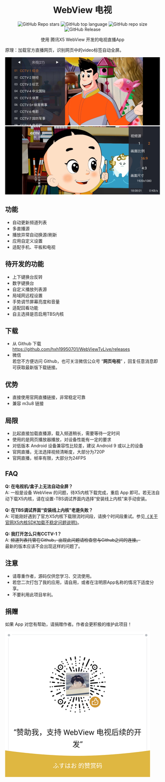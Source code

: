 <div align="center">
    <h1>WebView 电视</h1>
<div align="center">

![GitHub Repo stars](https://img.shields.io/github/stars/hxh19950701/WebViewTvLive)
![GitHub top language](https://img.shields.io/github/languages/top/hxh19950701/WebViewTvLive)
![GitHub repo size](https://img.shields.io/github/repo-size/hxh19950701/WebViewTvLive)
![GitHub Release](https://img.shields.io/github/v/release/hxh19950701/WebViewTvLive)


</div>
    <p>使用 腾讯X5 WebView 开发的电视直播App</p>
</div>
    <p>原理：加载官方直播网页，识别网页中的video标签自动全屏。</p>

    
<img src="./images/image_1.jpg"/>
<br/>
<img src="./images/image_2.jpg"/>


## 功能

- 自动更新频道列表
- 多直播源
- 播放异常自动换源/刷新
- 应用自定义设置
- 适配手机、平板和电视

## 待开发的功能

- 上下键换台反转
- 数字键换台
- 自定义播放列表源
- 局域网远程设置
- 手势调节屏幕亮度和音量
- 适配回看功能
- 自主选择是否启用TBS内核

## 下载
- 从 Github 下载 <br>
https://github.com/hxh19950701/WebViewTvLive/releases <br>
- 微信 <br>
若您不方便访问 Github，也可关注微信公众号 “**网页电视**” ，回复任意消息即可获取最新版下载链接。

## 优势

- 直接使用官网直播链接，非常稳定可靠
- 兼容 m3u8 链接

## 局限

- 比起直接加载直播源，载入频道稍长，需要等待一定时间
- 使用的是网页播放器播放，对设备性能有一定的要求
- 对低版本 Android 设备兼容性比较差，建议 Android 9 或以上的设备
- 官网直播，无法选择视频清晰度，大部分为720P
- 官网直播，帧率有限，大部分为24FPS

## FAQ

**Q: 在电视机/盒子上无法自动全屏？**<br/>
A: 一般是设备 WebView 的问题，待X5内核下载完成，重启 App 即可。若无法自动下载X5内核，请在设置-TBS调试界面内选择“安装线上内核”来手动安装。<br/>
<br/>
**Q: 在TBS调试界面“安装线上内核”老是失败？**<br/>
A: 可能刚好遇到了官方X5内核下载限流时间段，请换个时间段重试。参见[《关于官网X5内核SDK加载不稳定问题说明》](https://doc.weixin.qq.com/doc/w3_AGoAtwbdAFwlo0hmqkbTl6p19tCOV)。<br/>
<br/>
**Q: 我打开怎么只有CCTV-1？**<br/>
A: ~~频道列表托管在Github，出现此问题请检查您与Github之间的连接。~~<br/>
最新的版本应该不会出现这样的问题了。

## 注意
- 请尊重作者，源码仅供您学习、交流使用。<br/>
- 若您二次打包了我的应用，请自用，或者在注明原App名称的情况下适度分享。<br/>
- 不要利用此项目牟利。<br/>

## 捐赠
如果 App 对您有帮助，请捐赠作者。作者会更积极的维护此项目！

<img src="./images/image_5.png"/>